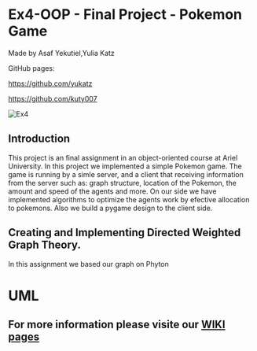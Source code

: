 # Ex4-OOP - Final Project - Pokemon Game
Made by Asaf Yekutiel,Yulia Katz

GitHub pages:

https://github.com/yukatz 

https://github.com/kuty007

![Ex4](https://user-images.githubusercontent.com/92925727/148643445-b552ead0-e767-45b7-887a-37255081cf26.png)

## Introduction
This project is an final assignment in an object-oriented course at Ariel University.
In this project we implemented a simple Pokemon game. The game is running by a simle server, and a client that receiving information from the server such as: graph structure, location of the Pokemon, the amount and speed of the agents and more. On our side we have implemented algorithms to optimize the agents work by efective allocation to pokemons. Also we build a pygame design to the client side.

## Creating and Implementing Directed Weighted Graph Theory.
In this assignment we based our graph on Phyton




# UML 

## For more information please visite our [WIKI pages](../../wiki)


